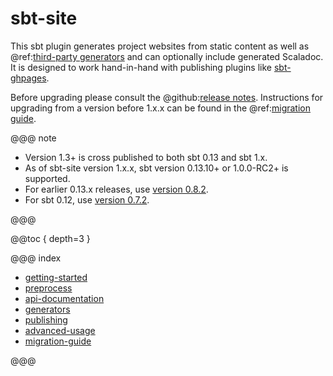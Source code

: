 # sbt-site

This sbt plugin generates project websites from static content as well as @ref:[third-party generators](generators/index.md) and can optionally include generated Scaladoc. It is designed to work hand-in-hand with publishing plugins like [sbt-ghpages].

Before upgrading please consult the @github:[release notes](/notes/). Instructions for upgrading from a version before 1.x.x can be found in the @ref:[migration guide](migration-guide.md#from-version-0.x.x-to-1.x.x).

@@@ note

* Version 1.3+ is cross published to both sbt 0.13 and sbt 1.x.
* As of sbt-site version 1.x.x, sbt version 0.13.10+ or 1.0.0-RC2+ is supported.
* For earlier 0.13.x releases, use [version 0.8.2][0.8.2].
* For sbt 0.12, use [version 0.7.2][0.7.2].

@@@

@@toc { depth=3 }

@@@ index

 - [getting-started](getting-started.md)
 - [preprocess](preprocess.md)
 - [api-documentation](api-documentation.md)
 - [generators](generators/index.md)
 - [publishing](publishing.md)
 - [advanced-usage](advanced-usage.md)
 - [migration-guide](migration-guide.md)

@@@

[0.7.2]: https://github.com/sbt/sbt-site/tree/v0.7.2
[0.8.2]: https://github.com/sbt/sbt-site/tree/v0.8.2
[sbt-ghpages]: https://github.com/sbt/sbt-ghpages
